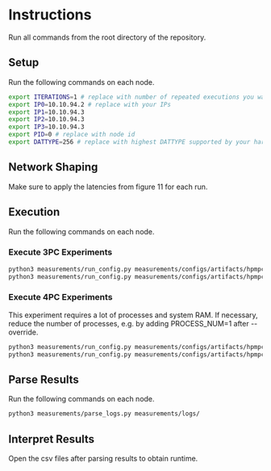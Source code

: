 # Instructions

Run all commands from the root directory of the repository.

## Setup

Run the following commands on each node.

```sh
export ITERATIONS=1 # replace with number of repeated executions you want to run
export IP0=10.10.94.2 # replace with your IPs
export IP1=10.10.94.3
export IP2=10.10.94.3
export IP3=10.10.94.3
export PID=0 # replace with node id
export DATTYPE=256 # replace with highest DATTYPE supported by your hardware
```

## Network Shaping

Make sure to apply the latencies from figure 11 for each run.

## Execution

Run the following commands on each node.

### Execute 3PC Experiments

```sh
python3 measurements/run_config.py measurements/configs/artifacts/hpmpc/figure11/figure11_runtime_baseline -i $ITERATIONS -a $IP0 -b $IP1 -c $IP2 -p $PID --override PROTOCOL=2 DATTYPE=$DATTYPE
python3 measurements/run_config.py measurements/configs/artifacts/hpmpc/figure11/figure11_runtime_Trio_Quad -i $ITERATIONS -a $IP0 -b $IP1 -c $IP2 -p $PID --override PROTOCOL=5 DATTYPE=$DATTYPE
```

### Execute 4PC Experiments
This experiment requires a lot of processes and system RAM. If necessary, reduce the number of processes, e.g. by adding PROCESS_NUM=1 after --override.

```sh
python3 measurements/run_config.py measurements/configs/artifacts/hpmpc/figure11/runtime_baseline -i $ITERATIONS -a $IP0 -b $IP1 -c $IP2 -d $IP3 -p $PID --override PROTOCOL=9 DATTYPE=$DATTYPE
python3 measurements/run_config.py measurements/configs/artifacts/hpmpc/figure11/runtime_Trio_Quad -i $ITERATIONS -a $IP0 -b $IP1 -c $IP2 -d $IP3 -p $PID --override PROTOCOL=12 DATTYPE=$DATTYPE
```

## Parse Results

Run the following commands on each node.

```sh
python3 measurements/parse_logs.py measurements/logs/
```

## Interpret Results

Open the csv files after parsing results to obtain runtime.

